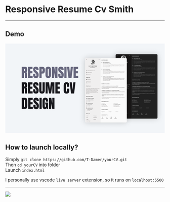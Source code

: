# Responsive Resume Cv Smith

---

## Demo

![demo](preview.png)

## How to launch locally?

Simply `git clone https://github.com/T-Damer/yourCV.git`\
Then `cd yourCV` into folder\
Launch `index.html`

I personally use vscode `live server` extension, so it runs on `localhost:5500`

---

<a href="https://www.buymeacoffee.com/tdamer"><img src="https://img.buymeacoffee.com/button-api/?text=Support me with a coffee&emoji=☕️&slug=tdamer&button_colour=ffcc33&font_colour=000&font_family=Lato&outline_colour=000&coffee_colour=000"></a>
